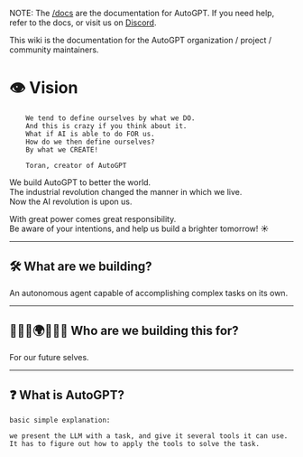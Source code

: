 NOTE: The [/docs](https://docs.agpt.co/) are the documentation for AutoGPT. If you need help, refer to the docs, or visit us on [Discord](https://discord.gg/autogpt).

This wiki is the documentation for the AutoGPT organization / project / community maintainers.

# 👁️ Vision 

```
    We tend to define ourselves by what we DO.
    And this is crazy if you think about it.
    What if AI is able to do FOR us.
    How do we then define ourselves?
    By what we CREATE!

    Toran, creator of AutoGPT
```

We build AutoGPT to better the world.  
The industrial revolution changed the manner in which we live.  
Now the AI revolution is upon us.  

With great power comes great responsibility.  
Be aware of your intentions, and help us build a brighter tomorrow! ☀️

- - -

## 🛠️ What are we building?

An autonomous agent capable of accomplishing complex tasks on its own.

- - -

## 🧑‍🤝‍🧑🌍🧑‍🤝‍🧑 Who are we building this for?

For our future selves.

- - -

## ❓ What is AutoGPT?

    basic simple explanation:

    we present the LLM with a task, and give it several tools it can use.
    It has to figure out how to apply the tools to solve the task.
